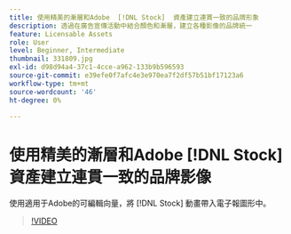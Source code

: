 ```yaml
---
title: 使用精美的漸層和Adobe  [!DNL Stock]  資產建立連貫一致的品牌形象
description: 透過在廣告宣傳活動中結合顏色和漸層，建立各種影像的品牌統一
feature: Licensable Assets
role: User
level: Beginner, Intermediate
thumbnail: 331809.jpg
exl-id: d98d94a4-37c1-4cce-a962-133b9b596593
source-git-commit: e39efe0f7afc4e3e970ea7f2df57b51bf17123a6
workflow-type: tm+mt
source-wordcount: '46'
ht-degree: 0%

---
```


# 使用精美的漸層和Adobe [!DNL Stock] 資產建立連貫一致的品牌影像

使用適用于Adobe的可編輯向量，將 [!DNL Stock] 動畫帶入電子報圖形中。

>[!VIDEO](https://video.tv.adobe.com/v/331809?hidetitle=true)
